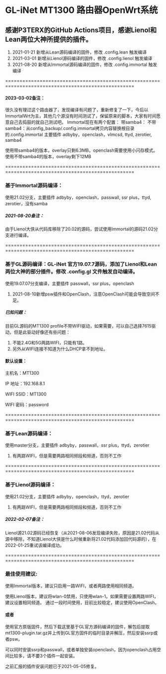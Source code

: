 # GL-iNet MT1300 路由器OpenWrt系统

## 感谢P3TERX的GitHub Actions项目，感谢Lienol和Lean两位大神所提供的插件。

1. 2021-01-21 新增从Lean源码编译的固件，修改 .config.lean 触发编译
2. 2021-03-01 新增从Lienol源码编译的固件，修改 .config.lienol 触发编译
3. 2021-08-20 新增从Immortal源码编译的固件，修改 .config.immortal 触发编译


===================================================================================================
#### 2023-03-02备注：
很久没有理过这个路由器了，发现编译有问题了，重新修复了一下，今后以ImmortalWrt为主，其他几个源没有时间测试了，保留原来的脚本，大家有时间愿意自己去捣鼓的就自己测试吧。
Immortal现在有两个配置：
带samba4：
不带samba4：从config_backup/.config.immortal拷贝内容替换根目录的.config.immortal
主要插件 adbyby，openclash，vlmcsd, ttyd, zerotier, samba4

使用带samba4的版本，overlay只剩6.3MB，openclash需要使用小闪存模式。
使用不带samba4的版本，overlay剩下12MB


===================================================================================================
### 基于Immortal源码编译：

使用21.02分支，主要插件 adbyby，openclash，passwall, ssr plus，ttyd, zerotier，没有samba

##### 2021-08-20备注：

由于Lienol大侠从代码库移除了20.02的源码，尝试使用Immortal的源码21.02分支进行编译。


===================================================================================================
### 基于GL源码编译：GL-iNet 官方19.07.7源码，添加了Lienol和Lean两位大神的部分插件。修改 .config.gl 文件触发自动编译。

使用19.07.07分支编译，主要插件 passwall，ssr plus，openclash

1. 2021-08-10新增psw插件和OpenClash，注意OpenClash可能会导致空间不足。

##### 已知问题：

目前GL源码的MT1300 profile不带WIFI驱动，如果需要，可以自己选择7615驱动，但是此驱动好像还有些问题：

1. 不能2.4G和5G两路WIFI，只能有1路。
2. 另外从WIFI连接不知道为什么DHCP拿不到地址。


#### 默认设置：

主机名：MT1300

IP 地址：192.168.8.1 

WIFI SSID：MT1300

WIFI 密码：password

===================================================================================================
### 基于Lean源码编译：

使用master分支，主要插件 adbyby，passwall，ssr plus，ttyd，zerotier

1. 有两路WIFI，但是需要两路相同频段和频道，否则不工作


===================================================================================================
### 基于Lienol源码编译：

使用21.02分支，主要插件 adbyby，openclash，ttyd，zerotier

1. 有两路WIFI，但是需要两路相同频段和频道，否则不工作

##### 2022-02-07备注：

Lienol源21.02源码已经恢复（从2021-08-06发现编译失败，原因是21.02代码从源中移除，不知道Lienol大侠是什么时候重新将21.02代码添加回代码源的），在2022-01-25重试该编译成功。


===================================================================================================
### 最佳使用建议:
使用Immortal版本，建议只启用一路WIFI，或者两路使用相同频道。

使用Lienol版本，建议将wlan-0禁用，只使用wlan-1。如果需要设置两路WIFI，建议设置相同频道。
通过一段时间使用，目前比较稳定，建议使用OpenClash。

#### 或者

使用官方原版固件，然后下载这里基于GL官方源码编译的固件，解包后提取mt1300-plugin.tar.gz并上传到GL官方固件的临时目录并解压，然后安装ssrp或者psw。

可以同时安装ssrp和passwall，或者单独安装openclash，因为openclash占用空间比较多，请不要3个插件一起安装。

之前汇报的插件安装问题已于2021-05-05修复。

